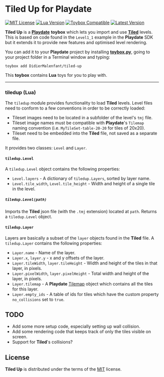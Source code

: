 # Tiled Up for Playdate

[![MIT License](https://img.shields.io/github/license/DidierMalenfant/tiled-up)](https://spdx.org/licenses/MIT.html) [![Lua Version](https://img.shields.io/badge/Lua-5.4-yellowgreen)](https://lua.org) [![Toybox Compatible](https://img.shields.io/badge/toybox.py-compatible-brightgreen)](https://toyboxpy.io) [![Latest Version](https://img.shields.io/github/v/tag/DidierMalenfant/tiled-up)](https://github.com/DidierMalenfant/tiled-up/tags)

**Tiled Up** is a [**Playdate**](https://play.date) **toybox** which lets you import and use [**Tiled**](https://www.mapeditor.org) levels. This is based on code found in the `Level1_1` example in the **Playdate** SDK but it extends it to provide new features and optimised level rendering.

You can add it to your **Playdate** project by installing [**toybox.py**](https://toyboxpy.io), going to your project folder in a Terminal window and typing:

```console
toybox add DidierMalenfant/tiled-up
```

This **toybox** contains **Lua** toys for you to play with.

---

### tiledup (Lua)

The `tiledup` module provides functionality to load **Tiled** levels. Level files need to conform to a few conventions in order to be correctly loaded:

* Tileset images need to be located in a subfolder of the level's `tmj` file.
* Tileset image names must be compatible with **Playdate**'s `Tilemap` naming convention (i.e. `MyTileSet-table-20-20` for tiles of 20x20).
* Tileset need to be embedded into the **Tiled** file, not saved as a separate file.

It provides two classes: `Level` and `Layer`.

#### `tiledup.Level`

A `tiledup.Level` object contains the following properties:

* `Level.layers` -  A dictionary of `tiledup.Layers`, sorted by layer name.
* `Level.tile_width`, `Level.tile_height` - Width and height of a single tile in the level.

##### `tiledup.Level(path)`

Imports the **Tiled** json file (with the `.tmj` extension) located at `path`. Returns a `tiledup.Level` object.

#### `tiledup.Layer`

Layers are basically a subset of the `layer` objects found in the **Tiled** file. A `tiledup.Layer` contains the following properties:

* `Layer.name` - Name of the layer.
* `Layer.x`, `layer.y` - x and y offsets of the layer.
* `Layer.tileWidth`, `layer.tileHeight` - Width and height of the tiles in that layer, in pixels.
* `Layer.pixelWidth`, `layer.pixelHeight` - Total width and height of the layer, in pixels.
* `Layer.tilemap` - A **Playdate** [Tilemap](https://sdk.play.date/1.12.3/Inside%20Playdate.html#C-graphics.tilemap) object which contains all the tiles for this layer.
* `Layer.empty_ids` - A table of ids for tiles which have the custom property `no_collisions` set to `true`.

## TODO

* Add some more setup code, especially setting up wall collision.
* Add some rendering code that keeps track of only the tiles visible on screen.
* Support for **Tiled**'s collisions?

## License

**Tiled Up** is distributed under the terms of the [MIT](https://spdx.org/licenses/MIT.html) license.
